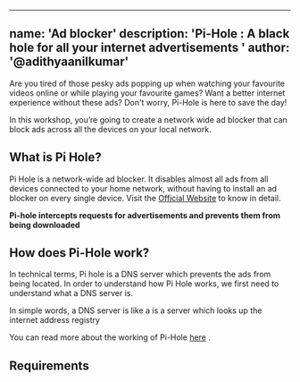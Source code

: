 
---
name: 'Ad blocker'
description: 'Pi-Hole :  A black hole for all your internet advertisements '
author: '@adithyaanilkumar'
---

Are you tired of those pesky ads popping up when watching your favourite videos online or while playing your favourite games?
Want a better internet experience without these ads? Don't worry, Pi-Hole is here to save the day!

In this workshop, you’re going to create a network wide ad blocker that can block ads across all the devices on your local network.  



## What is  Pi Hole?
Pi Hole is a network-wide ad blocker. It disables almost all ads from all devices connected to  your home network, without having to install an ad blocker on every single device. 
Visit the [Official Website](https://pi-hole.net/) to know in detail.

**Pi-hole intercepts requests for advertisements and prevents them from being downloaded**

## How does Pi-Hole work?
In technical terms, Pi hole is a DNS server which prevents the ads from being located.  In order to understand how Pi Hole works, we first need to understand what a DNS server is.

In simple words, a DNS server is like a is a server which looks up the internet address registry 



You can read more about the working of Pi-Hole [here](https://discourse.pi-hole.net/t/how-does-pi-hole-work/3141) .

## Requirements



<!--stackedit_data:
eyJoaXN0b3J5IjpbLTE2NzgyMDQwLDEwODA4ODQxNzUsLTIwNj
Y3NTQ3OCw0OTQxMzQ4MjYsMTcxMzcwNTQ3LDE5MTgxMjU1NDMs
MTczNjY2MjQ2NywtMjczMTUxODAzLC0xNDA2OTU4MzQxLC0xND
IxMDU2ODY1LDIwNjI1MDQ4NDZdfQ==
-->
